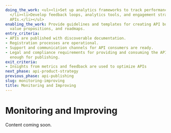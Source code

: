 ```yaml
---
doing_the_work: <ul><li>Set up analytics frameworks to track performance and engagement.
  </li><li>Develop feedback loops, analytics tools, and engagement strategies for
  APIs.</li></ul>
enabling_the_work: Provide guidelines and templates for creating API business models,
  value propositions, and roadmaps.
entry_criteria:
- APIs are published with discoverable documentation.
- Registration processes are operational.
- Support and communication channels for API consumers are ready.
- Legal and compliance requirements for providing and consuming the API are clear
  enough for publishing.
exit_criteria:
- Insights from metrics and feedback are used to optimize APIs
next_phase: api-product-strategy
previous_phase: api-publishing
slug: monitoring-improving
title: Monitoring and Improving
---
```


# Monitoring and Improving

Content coming soon.
